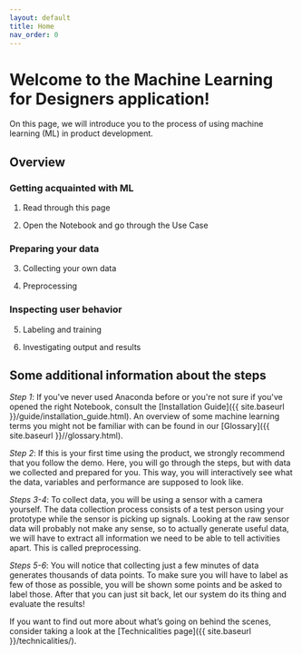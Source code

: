 ```yaml
---
layout: default
title: Home
nav_order: 0
---
```


# Welcome to the Machine Learning for Designers application! 
On this page, we will introduce you to the process of using machine learning (ML) in product development.

## Overview
### Getting acquainted with ML
1) Read through this page 

2) Open the Notebook and go through the Use Case

### Preparing your data
3) Collecting your own data

4) Preprocessing

### Inspecting user behavior
5) Labeling and training

6) Investigating output and results

## Some additional information about the steps
_Step 1_: If you've never used Anaconda before or you're not sure if you've opened the right Notebook, consult the [Installation Guide]({{ site.baseurl }}/guide/installation_guide.html). An overview of some machine learning terms you might not be familiar with can be found in our [Glossary]({{ site.baseurl }}//glossary.html). 

_Step 2_: If this is your first time using the product, we strongly recommend that you follow the demo. Here, you will go through the steps, but with data we collected and prepared for you. This way, you will interactively see what the data, variables and performance are supposed to look like.

_Steps 3-4_: To collect data, you will be using a sensor with a camera yourself. The data collection process consists of a test person using your prototype while the sensor is picking up signals. Looking at the raw sensor data will probably not make any sense, so to actually generate useful data, we will have to extract all information we need to be able to tell activities apart. This is called preprocessing. 

_Steps 5-6_: You will notice that collecting just a few minutes of data generates thousands of data points. To make sure you will have to label as few of those as possible, you will be shown some points and be asked to label those. After that you can just sit back, let our system do its thing and evaluate the results! 

If you want to find out more about what’s going on behind the scenes, consider taking a look at the [Technicalities page]({{ site.baseurl }}/technicalities/). 



